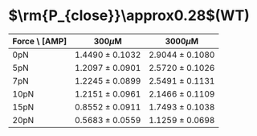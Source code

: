 # $\rm{P_{close}}\approx0.28$(WT)
| Force \ [AMP] | 300$\mu$M | 3000$\mu$M |
|-------------|---------|---------|
| 0pN | 1.4490 ± 0.1032 | 2.9044 ± 0.1080 |
| 5pN | 1.2097 ± 0.0901 | 2.5720 ± 0.1026 |
| 7pN | 1.2245 ± 0.0899 | 2.5491 ± 0.1131 |
| 10pN | 1.2151 ± 0.0961 | 2.1466 ± 0.1109 |
| 15pN | 0.8552 ± 0.0911 | 1.7493 ± 0.1038 |
| 20pN | 0.5683 ± 0.0559 | 1.1259 ± 0.0698 |



